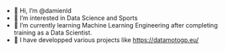 - 👋 Hi, I’m @damienld
- 👀 I’m interested in Data Science and Sports
- 🌱 I’m currently learning Machine Learning Engineering after completing training as a Data Scientist.
- 💞️ I have developped various projects like https://datamotogp.eu/

<!---
damienld/damienld is a ✨ special ✨ repository because its `README.md` (this file) appears on your GitHub profile.
You can click the Preview link to take a look at your changes.
--->
